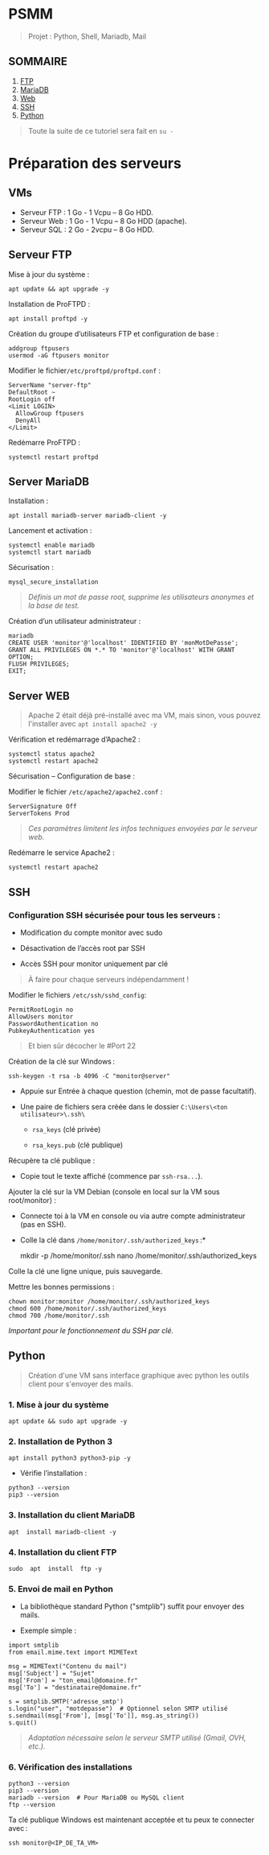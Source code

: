 # PSMM

> Projet : Python, Shell, Mariadb, Mail

## SOMMAIRE
1. [FTP](#serveur-ftp)
2. [MariaDB](#server-mariadb)
3. [Web](#server-web)
4. [SSH](#ssh)
5. [Python](#python)


> Toute la suite de ce tutoriel sera fait en ``su -``

# Préparation des serveurs

## VMs

- Serveur FTP : 1 Go - 1 Vcpu – 8 Go HDD.
- Serveur Web : 1 Go - 1 Vcpu – 8 Go HDD (apache).
- Serveur SQL : 2 Go - 2vcpu – 8 Go HDD.

## Serveur FTP

Mise à jour du système :

    apt update && apt upgrade -y

Installation de ProFTPD :

    apt install proftpd -y

Création du groupe d’utilisateurs FTP et configuration de base :

    addgroup ftpusers
    usermod -aG ftpusers monitor

Modifier le fichier`/etc/proftpd/proftpd.conf`  :

    ServerName "server-ftp"
    DefaultRoot ~
    RootLogin off
    <Limit LOGIN>
      AllowGroup ftpusers
      DenyAll
    </Limit>

Redémarre ProFTPD :

    systemctl restart proftpd


## Server MariaDB

Installation :

    apt install mariadb-server mariadb-client -y

Lancement et activation :

    systemctl enable mariadb
    systemctl start mariadb

Sécurisation : 

    mysql_secure_installation

> _Définis un mot de passe root, supprime les utilisateurs anonymes et la base de test._

Création d’un utilisateur administrateur :

    mariadb
    CREATE USER 'monitor'@'localhost' IDENTIFIED BY 'monMotDePasse';
    GRANT ALL PRIVILEGES ON *.* TO 'monitor'@'localhost' WITH GRANT OPTION;
    FLUSH PRIVILEGES;
    EXIT;

## Server WEB

> Apache 2 était déjà pré-installé avec ma VM, mais sinon, vous pouvez
> l'installer avec ``apt install apache2 -y``

Vérification et redémarrage d’Apache2 :

    systemctl status apache2
    systemctl restart apache2
    
Sécurisation – Configuration de base :

Modifier le fichier ``/etc/apache2/apache2.conf`` :

    ServerSignature Off
    ServerTokens Prod
    
> _Ces paramètres limitent les infos techniques envoyées par le serveur web._

Redémarre le service Apache2 :

    systemctl restart apache2

## SSH

### Configuration SSH sécurisée pour tous les serveurs : 

-   Modification du compte monitor avec sudo
    
-   Désactivation de l’accès root par SSH
    
-   Accès SSH pour monitor uniquement par clé

> À faire pour chaque serveurs indépendamment !

Modifier le fichiers ``/etc/ssh/sshd_config``:

    PermitRootLogin no
    AllowUsers monitor
    PasswordAuthentication no
    PubkeyAuthentication yes
    

> Et bien sûr décocher le #Port 22

Création de la clé sur Windows :

    ssh-keygen -t rsa -b 4096 -C "monitor@server"

-   Appuie sur Entrée à chaque question (chemin, mot de passe facultatif).
    
-   Une paire de fichiers sera créée dans le dossier  `C:\Users\<ton utilisateur>\.ssh\`

	-   `rsa_keys`  (clé privée)
    
	-   `rsa_keys.pub`  (clé publique)

Récupère ta clé publique :

-   Copie tout le texte affiché (commence par  `ssh-rsa...`).


Ajouter la clé sur la VM Debian (console en local sur la VM sous root/monitor) :

-   Connecte toi à la VM en console ou via autre compte administrateur (pas en SSH).
    
-   Colle la clé dans  `/home/monitor/.ssh/authorized_keys` :*

    mkdir -p /home/monitor/.ssh
    nano /home/monitor/.ssh/authorized_keys

Colle la clé une ligne unique, puis sauvegarde.

Mettre les bonnes permissions :

    chown monitor:monitor /home/monitor/.ssh/authorized_keys
    chmod 600 /home/monitor/.ssh/authorized_keys
    chmod 700 /home/monitor/.ssh

_Important pour le fonctionnement du SSH par clé._


## Python

> Création d'une VM sans interface graphique avec python les outils
> client pour s'envoyer des mails.

### 1. Mise à jour du système

    apt update && sudo apt upgrade -y

### 2. Installation de Python 3

    apt install python3 python3-pip -y

-   Vérifie l’installation :

```
python3 --version
pip3 --version
```

### 3. Installation du client MariaDB

    apt  install mariadb-client -y

### 4. Installation du client FTP

    sudo  apt  install  ftp -y

### 5. Envoi de mail en Python 

-   La bibliothèque standard Python ("smtplib") suffit pour envoyer des mails.

-   Exemple simple :

```
import smtplib
from email.mime.text import MIMEText

msg = MIMEText("Contenu du mail")
msg['Subject'] = "Sujet"
msg['From'] = "ton_email@domaine.fr"
msg['To'] = "destinataire@domaine.fr"

s = smtplib.SMTP('adresse_smtp')
s.login("user", "motdepasse")  # Optionnel selon SMTP utilisé
s.sendmail(msg['From'], [msg['To']], msg.as_string())
s.quit()
```

> _Adaptation nécessaire selon le serveur SMTP utilisé (Gmail, OVH, etc.)._

### 6. Vérification des installations

    python3 --version
    pip3 --version
    mariadb --version  # Pour MariaDB ou MySQL client
    ftp --version






Ta clé publique Windows est maintenant acceptée et tu peux te connecter avec :

    ssh monitor@<IP_DE_TA_VM>


